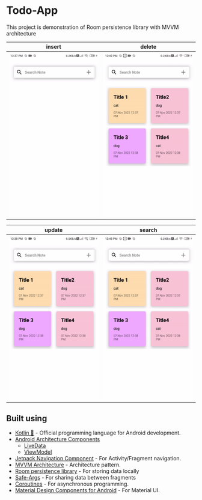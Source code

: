 # Todo-App
This project is demonstration of Room persistence library with MVVM architecture 

insert             |  delete
:-------------------------:|:-------------------------:
<img src="https://raw.githubusercontent.com/aman043358sagar/Todo-App/master/Files/insert.gif" width="246" height="438">  |  <img src="https://raw.githubusercontent.com/aman043358sagar/Todo-App/master/Files/delete.gif" width="246" height="438">


update             |  search
:-------------------------:|:-------------------------:
<img src="https://raw.githubusercontent.com/aman043358sagar/Todo-App/master/Files/update.gif" width="246" height="438">  |  <img src="https://raw.githubusercontent.com/aman043358sagar/Todo-App/master/Files/search.gif" width="246" height="438">

  
## Built using
- [Kotlin 💙](https://kotlinlang.org/) - Official programming language for Android development.
- [Android Architecture Components](https://developer.android.com/topic/libraries/architecture)
  - [LiveData](https://developer.android.com/topic/libraries/architecture/livedata)
  - [ViewModel](https://developer.android.com/topic/libraries/architecture/viewmodel)
- [Jetpack Navigation Component](https://developer.android.com/guide/navigation/) - For Activity/Fragment navigation.
- [MVVM Architecture](https://www.journaldev.com/20292/android-mvvm-design-pattern) - Architecture pattern.
- [Room persistence library](https://developer.android.com/codelabs/android-room-with-a-view-kotlin#0) - For storing data locally
- [Safe-Args](https://developer.android.com/guide/navigation/navigation-pass-data) - For sharing data between fragments
- [Coroutines](https://kotlinlang.org/docs/reference/coroutines-overview.html) - For asynchronous programming.
- [Material Design Components for Android](https://material.io/android) - For Material UI.
